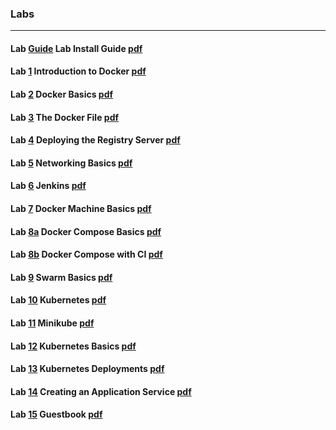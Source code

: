 ### Labs
----

#### Lab [Guide](https://virtuant.github.io/docker-introduction/lab00:installing-docker-eco.html) Lab Install Guide [pdf](https://virtuant.github.io/docker-introduction/lab00_installing-docker-eco.pdf)

#### Lab [1](https://virtuant.github.io/docker-introduction/lab01:introduction-docker.html) Introduction to Docker [pdf](https://virtuant.github.io/docker-introduction/lab01_introduction-docker.pdf)

#### Lab [2](https://virtuant.github.io/docker-introduction/lab02:read-practice-docker-basics.html) Docker Basics [pdf](https://virtuant.github.io/docker-introduction/lab02_read-practice-docker-basics.pdf)

#### Lab [3](https://virtuant.github.io/docker-introduction/lab03:dockerfile.html) The Docker File [pdf](https://virtuant.github.io/docker-introduction/lab03_dockerfile.pdf)

#### Lab [4](https://virtuant.github.io/docker-introduction/lab04:deploying-registry-server.html) Deploying the Registry Server [pdf](https://virtuant.github.io/docker-introduction/lab04_deploying-registry-server.pdf)

#### Lab [5](https://virtuant.github.io/docker-introduction/lab05:read-networking-basics.html) Networking Basics [pdf](https://virtuant.github.io/docker-introduction/lab05_read-networking-basics.pdf)

#### Lab [6](https://virtuant.github.io/docker-introduction/lab06:docker-ci-cd-jenkins.html) Jenkins [pdf](https://virtuant.github.io/docker-introduction/lab06_docker-ci-cd-jenkins.pdf)

#### Lab [7](https://virtuant.github.io/docker-introduction/lab07:docker-machine-basics.html) Docker Machine Basics  [pdf](https://virtuant.github.io/docker-introduction/lab07_docker-machine-basics.pdf)

#### Lab [8a](https://virtuant.github.io/docker-introduction/lab08-a:docker-compose-basics.html) Docker Compose Basics  [pdf](https://virtuant.github.io/docker-introduction/lab08-a_docker-compose-basics.pdf)

#### Lab [8b](https://virtuant.github.io/docker-introduction/lab08-b:docker-compose-ci.html) Docker Compose with CI  [pdf](https://virtuant.github.io/docker-introduction/lab08-b_docker-compose-ci.pdf)

#### Lab [9](https://virtuant.github.io/docker-introduction/lab09:read-docker-swarm-basics.html) Swarm Basics  [pdf](https://virtuant.github.io/docker-introduction/lab09_read-docker-swarm-basics.pdf)

#### Lab [10](https://virtuant.github.io/docker-introduction/lab10:installing-kubernetes-kubectl.html) Kubernetes  [pdf](https://virtuant.github.io/docker-introduction/lab10_installing-kubernetes-kubectl.pdf)

#### Lab [11](https://virtuant.github.io/docker-introduction/lab11:install-configure-minikube.html) Minikube   [pdf](https://virtuant.github.io/docker-introduction/lab11_install-configure-minikube.pdf)

#### Lab [12](https://virtuant.github.io/docker-introduction/lab12:kubernetes-basics.html) Kubernetes Basics   [pdf](https://virtuant.github.io/docker-introduction/lab12_kubernetes-basics.pdf)

#### Lab [13](https://virtuant.github.io/docker-introduction/lab13-a:create-kubernetes-deployments.html) Kubernetes Deployments [pdf](https://virtuant.github.io/docker-introduction/lab13-a_create-kubernetes-deployments.pdf)

#### Lab [14](https://virtuant.github.io/docker-introduction/lab14:create-application-service.html) Creating an Application Service  [pdf](https://virtuant.github.io/docker-introduction/lab14_create-application-service.pdf)

#### Lab [15](https://virtuant.github.io/docker-introduction/lab15:guestbook.html) Guestbook   [pdf](https://virtuant.github.io/docker-introduction/lab15_guestbook.pdf)

<!--
#### Lab [16](https://virtuant.github.io/docker-introduction/lab16:connecting-applications-services.html) Connecting Applications Services [pdf](https://virtuant.github.io/docker-introduction/lab16_connecting-applications-services.pdf)

#### Lab [17](https://virtuant.github.io/docker-introduction/lab17:automating-image-building.html) Automating Image Building    [pdf](https://virtuant.github.io/docker-introduction/lab17_automating-image-building.pdf)

#### Lab [18](https://virtuant.github.io/docker-introduction/lab18:mysql-wordpress-pd.html) MySQL & Wordpress  [pdf](https://virtuant.github.io/docker-introduction/lab18_mysql-wordpress-pd.pdf)

#### Lab [19](https://virtuant.github.io/docker-introduction/lab19:cassandra.html) Docker & Cassandra   [pdf](https://virtuant.github.io/docker-introduction/lab19_cassandra.pdf)

#### Lab [20](https://virtuant.github.io/docker-introduction/lab20:additional-exercise-docker-networking-basics.html) Additional: Docker Networking [pdf](https://virtuant.github.io/docker-introduction/lab20_additional-exercise-docker-networking-basics.pdf)

-->
